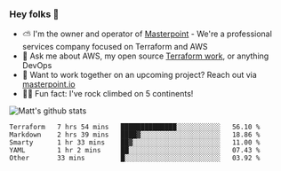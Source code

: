 

### Hey folks 👋

- ⛅️ I'm the owner and operator of [Masterpoint](https://masterpoint.io) - We're a professional services company focused on Terraform and AWS
- 💬 Ask me about AWS, my open source [Terraform work](https://github.com/masterpointio?q=terraform&type=&language=hcl), or anything DevOps
- 🔨 Want to work together on an upcoming project? Reach out via [masterpoint.io](https://masterpoint.io)
- 🧗‍♂️ Fun fact: I've rock climbed on 5 continents! 


![Matt's github stats](https://github-readme-stats.vercel.app/api?username=Gowiem&count_private=true&theme=cobalt&show_icons=true)

<!--START_SECTION:waka-->
```text
Terraform   7 hrs 54 mins   ██████████████░░░░░░░░░░░   56.10 % 
Markdown    2 hrs 39 mins   ████▓░░░░░░░░░░░░░░░░░░░░   18.86 % 
Smarty      1 hr 33 mins    ██▓░░░░░░░░░░░░░░░░░░░░░░   11.00 % 
YAML        1 hr 2 mins     ██░░░░░░░░░░░░░░░░░░░░░░░   07.43 % 
Other       33 mins         █░░░░░░░░░░░░░░░░░░░░░░░░   03.92 % 
```
<!--END_SECTION:waka-->
